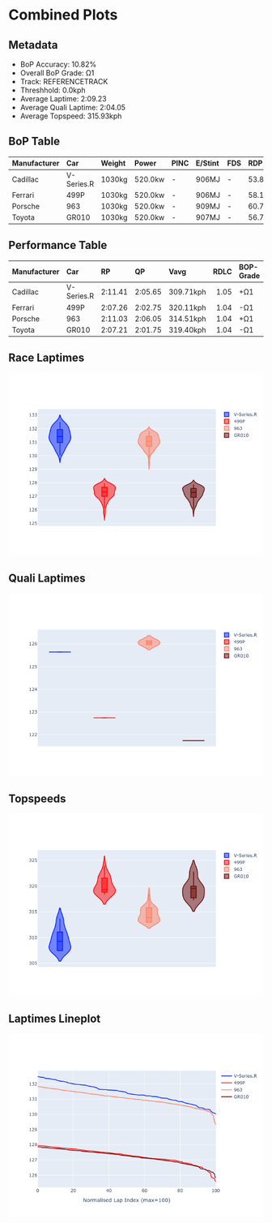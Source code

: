 # Combined Plots

## Metadata

- BoP Accuracy: 10.82%
- Overall BoP Grade: Ω1
- Track: REFERENCETRACK
- Threshhold: 0.0kph
- Average Laptime: 2:09.23
- Average Quali Laptime: 2:04.05
- Average Topspeed: 315.93kph

## BoP Table
| Manufacturer   | Car        | Weight   | Power   | PINC   | E/Stint   | FDS   | RDP    | QDP    | TDP    |
|:---------------|:-----------|:---------|:--------|:-------|:----------|:------|:-------|:-------|:-------|
| Cadillac       | V-Series.R | 1030kg   | 520.0kw | -      | 906MJ     | -     | 53.88% | 50.00% | 21.12% |
| Ferrari        | 499P       | 1030kg   | 520.0kw | -      | 906MJ     | -     | 58.11% | 20.00% | 4.15%  |
| Porsche        | 963        | 1030kg   | 520.0kw | -      | 909MJ     | -     | 60.72% | 25.00% | 10.69% |
| Toyota         | GR010      | 1030kg   | 520.0kw | -      | 907MJ     | -     | 56.77% | 25.00% | 2.48%  |

## Performance Table
| Manufacturer   | Car        | RP      | QP      | Vavg      |   RDLC | BOP-Grade   | Match   |
|:---------------|:-----------|:--------|:--------|:----------|-------:|:------------|:--------|
| Cadillac       | V-Series.R | 2:11.41 | 2:05.65 | 309.71kph |   1.05 | +Ω1         | 0.85%   |
| Ferrari        | 499P       | 2:07.26 | 2:02.75 | 320.11kph |   1.04 | -Ω1         | 23.40%  |
| Porsche        | 963        | 2:11.03 | 2:06.05 | 314.51kph |   1.04 | +Ω1         | 2.48%   |
| Toyota         | GR010      | 2:07.21 | 2:01.75 | 319.40kph |   1.04 | -Ω1         | 16.54%  |

## Race Laptimes
![Race Laptimes](images/race_violin.png)

## Quali Laptimes
![Quali Laptimes](images/quali_violin.png)

## Topspeeds
![Topspeeds](images/topspeed_violin.png)

## Laptimes Lineplot
![Laptimes Lineplot](images/laptime_line.png)

